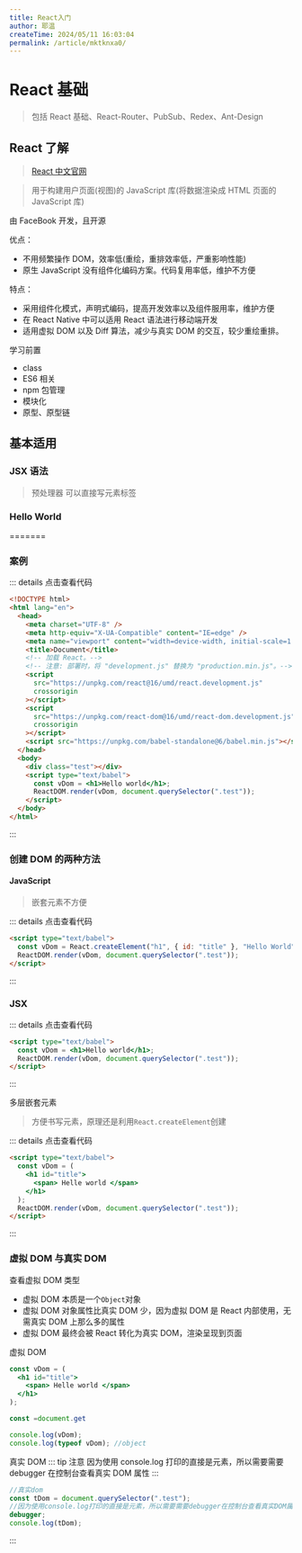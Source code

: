 ```yaml
---
title: React入门
author: 耶温
createTime: 2024/05/11 16:03:04
permalink: /article/mktknxa0/
---
```

# React 基础

> 包括 React 基础、React-Router、PubSub、Redex、Ant-Design

## React 了解

> [React 中文官网](https://react.docschina.org/)

> 用于构建用户页面(视图)的 JavaScript 库(将数据渲染成 HTML 页面的 JavaScript 库)

由 FaceBook 开发，且开源

优点：

- 不用频繁操作 DOM，效率低(重绘，重排效率低，严重影响性能)
- 原生 JavaScript 没有组件化编码方案。代码复用率低，维护不方便

特点：

- 采用组件化模式，声明式编码，提高开发效率以及组件服用率，维护方便
- 在 React Native 中可以适用 React 语法进行移动端开发
- 适用虚拟 DOM 以及 Diff 算法，减少与真实 DOM 的交互，较少重绘重排。

学习前置

- class
- ES6 相关
- npm 包管理
- 模块化
- 原型、原型链

## 基本适用

### JSX 语法

> 预处理器 可以直接写元素标签

### Hello World

=======

### 案例

::: details 点击查看代码

```html
<!DOCTYPE html>
<html lang="en">
  <head>
    <meta charset="UTF-8" />
    <meta http-equiv="X-UA-Compatible" content="IE=edge" />
    <meta name="viewport" content="width=device-width, initial-scale=1.0" />
    <title>Document</title>
    <!-- 加载 React。-->
    <!-- 注意: 部署时，将 "development.js" 替换为 "production.min.js"。-->
    <script
      src="https://unpkg.com/react@16/umd/react.development.js"
      crossorigin
    ></script>
    <script
      src="https://unpkg.com/react-dom@16/umd/react-dom.development.js"
      crossorigin
    ></script>
    <script src="https://unpkg.com/babel-standalone@6/babel.min.js"></script>
  </head>
  <body>
    <div class="test"></div>
    <script type="text/babel">
      const vDom = <h1>Hello world</h1>;
      ReactDOM.render(vDom, document.querySelector(".test"));
    </script>
  </body>
</html>
```

:::

### 创建 DOM 的两种方法

#### JavaScript

> 嵌套元素不方便

::: details 点击查看代码

```html
<script type="text/babel">
  const vDom = React.createElement("h1", { id: "title" }, "Hello World");
  ReactDOM.render(vDom, document.querySelector(".test"));
</script>
```

:::

### JSX

::: details 点击查看代码

```html
<script type="text/babel">
  const vDom = <h1>Hello world</h1>;
  ReactDOM.render(vDom, document.querySelector(".test"));
</script>
```

:::

多层嵌套元素

> 方便书写元素，原理还是利用`React.createElement`创建

::: details 点击查看代码

```html
<script type="text/babel">
  const vDom = (
    <h1 id="title">
      <span> Helle world </span>
    </h1>
  );
  ReactDOM.render(vDom, document.querySelector(".test"));
</script>
```

:::

### 虚拟 DOM 与真实 DOM

查看虚拟 DOM 类型

- 虚拟 DOM 本质是一个`Object`对象
- 虚拟 DOM 对象属性比真实 DOM 少，因为虚拟 DOM 是 React 内部使用，无需真实 DOM 上那么多的属性
- 虚拟 DOM 最终会被 React 转化为真实 DOM，渲染呈现到页面

虚拟 DOM

```jsx
const vDom = (
  <h1 id="title">
    <span> Helle world </span>
  </h1>
);

const =document.get

console.log(vDom);
console.log(typeof vDom); //object

```

真实 DOM
::: tip 注意
因为使用 console.log 打印的直接是元素，所以需要需要 debugger 在控制台查看真实 DOM 属性
:::

```js
//真实dom
const tDom = document.querySelector(".test");
//因为使用console.log打印的直接是元素，所以需要需要debugger在控制台查看真实DOM属性
debugger;
console.log(tDom);
```

:::
